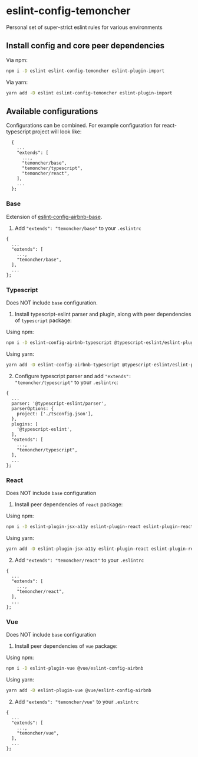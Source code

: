 # eslint-config-temoncher

Personal set of super-strict eslint rules for various environments

## Install config and core peer dependencies
Via npm:

```sh
npm i -D eslint eslint-config-temoncher eslint-plugin-import
```

Via yarn:

```sh
yarn add -D eslint eslint-config-temoncher eslint-plugin-import
```

## Available configurations

Configurations can be combined. For example configuration for react-typescript project will look like:

```
  {
    ...
    "extends": [
      ...,
      "temoncher/base",
      "temoncher/typescript",
      "temoncher/react",
    ],
    ...
  };
```

### Base

Extension of [eslint-config-airbnb-base](https://npmjs.com/eslint-config-airbnb-base).

1. Add `"extends": "temoncher/base"` to your `.eslintrc`

```
{
  ...
  "extends": [
    ...,
    "temoncher/base",
  ],
  ...
};
```

### Typescript

Does NOT include `base` configuration.

1. Install typescript-eslint parser and plugin, along with peer dependencies of `typescript` package:

Using npm:

```sh
npm i -D eslint-config-airbnb-typescript @typescript-eslint/eslint-plugin @typescript-eslint/parser
```

Using yarn:

```sh
yarn add -D eslint-config-airbnb-typescript @typescript-eslint/eslint-plugin @typescript-eslint/parser
```

2. Configure typescript parser and add `"extends": "temoncher/typescript"` to your `.eslintrc`:

```
{
  ...
  parser: '@typescript-eslint/parser',
  parserOptions: {
    project: ['./tsconfig.json'],
  },
  plugins: [
    '@typescript-eslint',
  ],
  "extends": [
    ...,
    "temoncher/typescript",
  ],
  ...
};
```

### React

Does NOT include `base` configuration

1. Install peer dependencies of `react` package:

Using npm:

```sh
npm i -D eslint-plugin-jsx-a11y eslint-plugin-react eslint-plugin-react-hooks
```

Using yarn:

```sh
yarn add -D eslint-plugin-jsx-a11y eslint-plugin-react eslint-plugin-react-hooks
```

2. Add `"extends": "temoncher/react"` to your `.eslintrc`

```
{
  ...
  "extends": [
    ...,
    "temoncher/react",
  ],
  ...
};
```

### Vue

Does NOT include `base` configuration

1. Install peer dependencies of `vue` package:

Using npm:

```sh
npm i -D eslint-plugin-vue @vue/eslint-config-airbnb
```

Using yarn:

```sh
yarn add -D eslint-plugin-vue @vue/eslint-config-airbnb
```

2. Add `"extends": "temoncher/vue"` to your `.eslintrc`

```
{
  ...
  "extends": [
    ...,
    "temoncher/vue",
  ],
  ...
};
```
